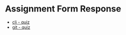 # Assignment Form Response

* [cli - quiz](https://docs.google.com/forms/d/e/1FAIpQLSdMqgveGue9cbhpaSSPX2bgG7LK3YFqQ45EvqAlAdXKTm8t1g/viewscore?viewscore=AE0zAgDwyNLQN6V7GTInAcmOPNc712gK5PlMHfNkrKRqR_R55Ae6-q4_1NYtuJ0b9g)
* [git - quiz](https://docs.google.com/forms/d/e/1FAIpQLSeDh02WdLOjZUWXXJZYeVplY3SaJGBRWsyObJ1vMWS1xRLzig/viewscore?pli=1&pli=1&viewscore=AE0zAgC0gnjWJs-UC-y8QFetnnWX-Ero_EH_lAZkDASsBZn7BNaKohZcQNRx8oAR01Zc45M)
